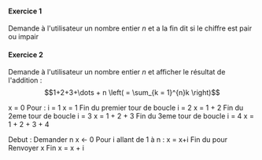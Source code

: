 #### Exercice 1
Demande à l'utilisateur un nombre entier $n$ et a la fin dit si le chiffre est pair ou impair 

#### Exercice 2
Demande à l'utilisateur un nombre entier $n$ et afficher le résultat de l'addition : 
$$1+2+3+\dots + n \left( = \sum_{k = 1}^{n}k \right)$$


x = 0
Pour : 
i = 1
x = 1
Fin du premier tour de boucle
i = 2
x = 1 + 2
Fin du 2eme tour de boucle
i = 3
x = 1 + 2 + 3
Fin du 3eme tour de boucle
i = 4
x = 1 + 2 + 3 + 4


Debut :
	Demander n
	x <- 0
	Pour i allant de 1 à n : 
		x = x+i
	Fin du pour
	Renvoyer x
Fin
x = x + i